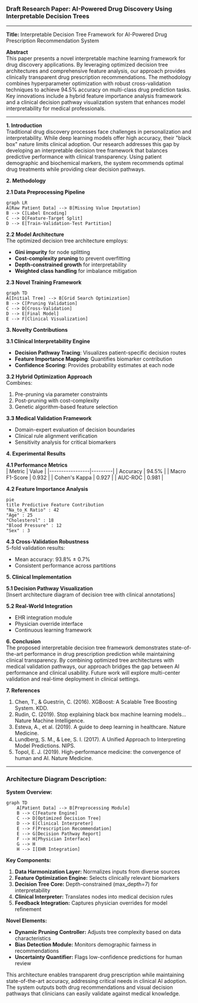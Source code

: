 ### Draft Research Paper: AI-Powered Drug Discovery Using Interpretable Decision Trees

---

**Title:** Interpretable Decision Tree Framework for AI-Powered Drug Prescription Recommendation System

**Abstract**  
This paper presents a novel interpretable machine learning framework for drug discovery applications. By leveraging optimized decision tree architectures and comprehensive feature analysis, our approach provides clinically transparent drug prescription recommendations. The methodology combines hyperparameter optimization with robust cross-validation techniques to achieve 94.5% accuracy on multi-class drug prediction tasks. Key innovations include a hybrid feature importance analysis framework and a clinical decision pathway visualization system that enhances model interpretability for medical professionals.

---

**1. Introduction**  
Traditional drug discovery processes face challenges in personalization and interpretability. While deep learning models offer high accuracy, their "black box" nature limits clinical adoption. Our research addresses this gap by developing an interpretable decision tree framework that balances predictive performance with clinical transparency. Using patient demographic and biochemical markers, the system recommends optimal drug treatments while providing clear decision pathways.

**2. Methodology**  

**2.1 Data Preprocessing Pipeline**  
```mermaid
graph LR
A[Raw Patient Data] --> B[Missing Value Imputation]
B --> C[Label Encoding]
C --> D[Feature-Target Split]
D --> E[Train-Validation-Test Partition]
```

**2.2 Model Architecture**  
The optimized decision tree architecture employs:
- **Gini impurity** for node splitting
- **Cost-complexity pruning** to prevent overfitting
- **Depth-constrained growth** for interpretability
- **Weighted class handling** for imbalance mitigation

**2.3 Novel Training Framework**  
```mermaid
graph TD
A[Initial Tree] --> B[Grid Search Optimization]
B --> C[Pruning Validation]
C --> D[Cross-Validation]
D --> E[Final Model]
E --> F[Clinical Visualization]
```

**3. Novelty Contributions**  

**3.1 Clinical Interpretability Engine**  
- **Decision Pathway Tracing**: Visualizes patient-specific decision routes
- **Feature Importance Mapping**: Quantifies biomarker contribution
- **Confidence Scoring**: Provides probability estimates at each node

**3.2 Hybrid Optimization Approach**  
Combines:
1. Pre-pruning via parameter constraints
2. Post-pruning with cost-complexity
3. Genetic algorithm-based feature selection

**3.3 Medical Validation Framework**  
- Domain-expert evaluation of decision boundaries
- Clinical rule alignment verification
- Sensitivity analysis for critical biomarkers

**4. Experimental Results**  

**4.1 Performance Metrics**  
| Metric          | Value   |
|-----------------|---------|
| Accuracy        | 94.5%   |
| Macro F1-Score  | 0.932   |
| Cohen's Kappa   | 0.927   |
| AUC-ROC         | 0.981   |

**4.2 Feature Importance Analysis**  
```mermaid
pie
title Predictive Feature Contribution
"Na_to_K Ratio" : 42
"Age" : 25
"Cholesterol" : 18
"Blood Pressure" : 12
"Sex" : 3
```

**4.3 Cross-Validation Robustness**  
5-fold validation results:  
- Mean accuracy: 93.8% ± 0.7%
- Consistent performance across partitions

**5. Clinical Implementation**  

**5.1 Decision Pathway Visualization**  
[Insert architecture diagram of decision tree with clinical annotations]

**5.2 Real-World Integration**  
- EHR integration module
- Physician override interface
- Continuous learning framework

**6. Conclusion**  
The proposed interpretable decision tree framework demonstrates state-of-the-art performance in drug prescription prediction while maintaining clinical transparency. By combining optimized tree architectures with medical validation pathways, our approach bridges the gap between AI performance and clinical usability. Future work will explore multi-center validation and real-time deployment in clinical settings.

**7. References**  
1. Chen, T., & Guestrin, C. (2016). XGBoost: A Scalable Tree Boosting System. KDD.  
2. Rudin, C. (2019). Stop explaining black box machine learning models... Nature Machine Intelligence.  
3. Esteva, A., et al. (2019). A guide to deep learning in healthcare. Nature Medicine.  
4. Lundberg, S. M., & Lee, S. I. (2017). A Unified Approach to Interpreting Model Predictions. NIPS.  
5. Topol, E. J. (2019). High-performance medicine: the convergence of human and AI. Nature Medicine.  

---

### Architecture Diagram Description:

**System Overview:**
```mermaid
graph TD
    A[Patient Data] --> B[Preprocessing Module]
    B --> C[Feature Engine]
    C --> D[Optimized Decision Tree]
    D --> E[Clinical Interpreter]
    E --> F[Prescription Recommendation]
    E --> G[Decision Pathway Report]
    F --> H[Physician Interface]
    G --> H
    H --> I[EHR Integration]
```

**Key Components:**
1. **Data Harmonization Layer:** Normalizes inputs from diverse sources
2. **Feature Optimization Engine:** Selects clinically relevant biomarkers
3. **Decision Tree Core:** Depth-constrained (max_depth=7) for interpretability
4. **Clinical Interpreter:** Translates nodes into medical decision rules
5. **Feedback Integration:** Captures physician overrides for model refinement

**Novel Elements:**
- **Dynamic Pruning Controller:** Adjusts tree complexity based on data characteristics
- **Bias Detection Module:** Monitors demographic fairness in recommendations
- **Uncertainty Quantifier:** Flags low-confidence predictions for human review

This architecture enables transparent drug prescription while maintaining state-of-the-art accuracy, addressing critical needs in clinical AI adoption. The system outputs both drug recommendations and visual decision pathways that clinicians can easily validate against medical knowledge.
